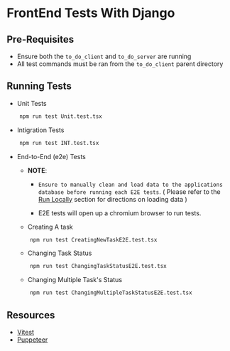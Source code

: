 # FrontEnd Tests With Django

## Pre-Requisites

- Ensure both the `to_do_client` and `to_do_server` are running
- All test commands must be ran from the `to_do_client` parent directory

## Running Tests

- Unit Tests

```bash
    npm run test Unit.test.tsx
```

- Intigration Tests

```bash
    npm run test INT.test.tsx
```

- End-to-End (e2e) Tests

  - **NOTE**:

    - `Ensure to manually clean and load data to the applications database before running each E2E tests`. ( Please refer to the [Run Locally](https://github.com/fravila08/To-Do-Applicaiton/blob/TODO-004/documentation/running_locally.md) section for directions on loading data )

    - E2E tests will open up a chromium browser to run tests.

  - Creating A task

  ```bash
      npm run test CreatingNewTaskE2E.test.tsx
  ```

  - Changing Task Status

  ```bash
      npm run test ChangingTaskStatusE2E.test.tsx
  ```

  - Changing Multiple Task's Status

  ```bash
      npm run test ChangingMultipleTaskStatusE2E.test.tsx
  ```

## Resources

- [Vitest](https://vitest.dev/guide/)
- [Puppeteer](https://pptr.dev)
